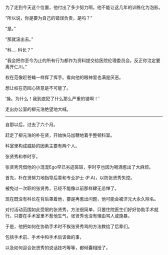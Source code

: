 为了走到今天这个位置，他付出了多少努力啊。他不能让这几年的训练化为泡影。

“所以说，你是要为自己的错误负责，是吗？”

“是。”

“那就滚出去。”

“科.... 科长？”

“我会把你至今为止的所有行为都作为资料提交给医院伦理委员会。反正你注定要离开仁川。”

权在范像赶苍蝇一样挥了挥手。看向他的眼神里也满是厌恶。

想让权在范回心转意是不可能了。

‘操。为什么！我到底犯了什么那么严重的错啊！’

走出办公室的柳元浩绝望地大喊。

***

自那以后，过去了六个月。

赶走了柳元浩的朴在贤，开始快马加鞭地着手整顿科室。

科室里构成威胁的因素主要有两个人。

张贤秀和李时亨。

张贤秀凭借他的小混混Ego早已劣迹斑斑，李时亨也因为喝酒惹出了大麻烦。

首先，朴在贤努力地指导后辈和专业护士 (P.A)，以防张贤秀失控。

被免过一次职的张贤秀，已经不能像以前那样肆无忌惮了。

现在既没有科长在背后罩着他，要是再惹出问题，他可能会被济元大永久除名。

对付活动范围如此受限的张贤秀，方法很简单，只要住院医生们好好协助手术就行。只要在手术室里不惹他生气，张贤秀也没有理由骂人或施暴。

于是，他把如何在协助手术时不挨张贤秀骂的方法教给了后辈们。

包括手术前、手术中和手术后该做的事，

以及如何迎合张贤秀的说话技巧等等，都倾囊相授了。